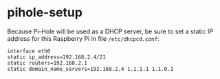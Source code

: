 # pihole-setup

Because Pi-Hole will be used as a DHCP server, be sure to set a static IP address for this Raspberry Pi in file `/etc/dhcpcd.conf`:

    interface eth0
    static ip_address=192.168.2.4/21
    static routers=192.168.2.1
    static domain_name_servers=192.168.2.4 1.1.1.1 1.1.0.1

